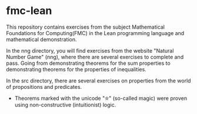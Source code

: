 # fmc-lean

This repository contains exercises from the subject Mathematical Foundations for Computing(FMC) in the Lean programming language and mathematical demonstration.

In the nng directory, you will find exercises from the website "Natural Number Game" (nng), where there are several exercises to complete and pass. Going from demonstrating theorems for the sum properties to demonstrating theorems for the properties of inequalities.

In the src directory, there are several exercises on properties from the world of propositions and predicates.

 - Theorems marked with the unicode "⛤" (so-called magic) were proven using non-constructive (intuitionist) logic.